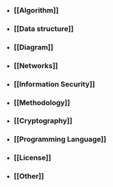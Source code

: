 - ### [[Algorithm]]
- ### [[Data structure]]
- ### [[Diagram]]
- ### [[Networks]]
- ### [[Information Security]]
- ### [[Methodology]]
- ### [[Cryptography]]
- ### [[Programming Language]]
- ### [[License]]
- ### [[Other]]
